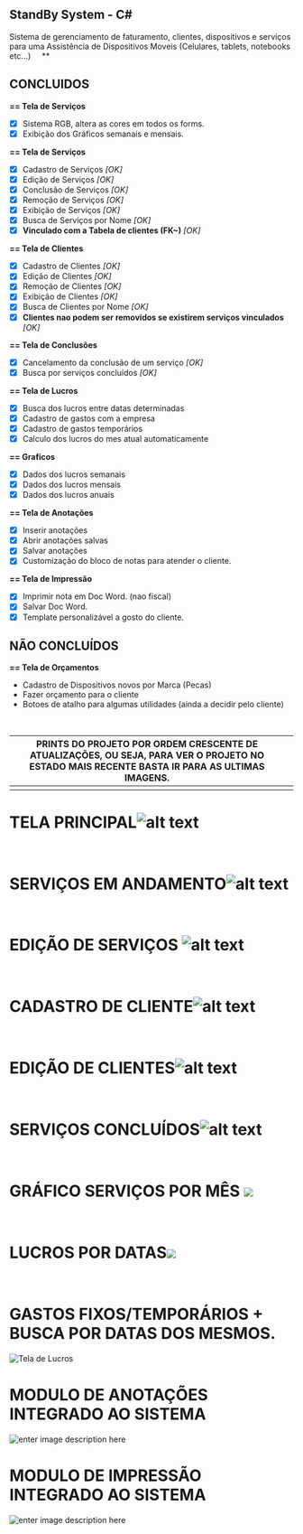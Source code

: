 


<h2>StandBy System - C#</h2>

Sistema de gerenciamento de faturamento, clientes, dispositivos e serviços para uma Assistência de Dispositivos Moveis 
(Celulares, tablets, notebooks etc...)
&nbsp;
&nbsp;
**
## CONCLUIDOS
<b>== Tela de Serviços </b>
- [x] Sistema RGB, altera as cores em todos os forms.
- [x] Exibição dos Gráficos semanais e mensais.

<b>== Tela de Serviços </b>
- [x] Cadastro de Serviços *[OK]*
- [x] Edição de Serviços *[OK]*
- [x] Conclusão de Serviços *[OK]*
- [x] Remoção de Serviços *[OK]*
- [x] Exibição de Serviços *[OK]*
- [x] Busca de Serviços por Nome *[OK]*
- [x] <b>**Vinculado com a Tabela de clientes (FK~)**</b> *[OK]*

<b>== Tela de Clientes</b>
- [x] Cadastro de Clientes *[OK]*
- [x] Edição de Clientes *[OK]*
- [x] Remoção de Clientes *[OK]*
- [x] Exibição de Clientes *[OK]*
- [x] Busca de Clientes por Nome *[OK]*
- [x] **Clientes nao podem ser removidos se existirem serviços vinculados** *[OK]*

<b>== Tela de Conclusões</b>
- [x] Cancelamento da conclusão de um serviço *[OK]*
- [x] Busca por serviços concluídos *[OK]*

<b>== Tela de Lucros</b>
- [x] Busca dos lucros entre datas determinadas
- [x] Cadastro de gastos com a empresa
- [x] Cadastro de gastos temporários
- [x] Calculo dos lucros do mes atual automaticamente

<b>== Graficos</b>
- [x] Dados dos lucros semanais
- [x] Dados dos lucros mensais
- [x] Dados dos lucros anuais

<b>== Tela de Anotações</b>
- [x] Inserir anotações
- [x] Abrir anotações salvas
- [x] Salvar anotações
- [x] Customização do bloco de notas para atender o cliente.

<b>== Tela de Impressão</b>
- [x] Imprimir nota em Doc Word. (nao fiscal)
- [x] Salvar Doc Word.
- [x] Template personalizável a gosto do cliente.
## NÃO CONCLUÍDOS
<b>== Tela de Orçamentos</b>
- Cadastro de Dispositivos novos por Marca (Pecas)
- Fazer orçamento para o cliente
- Botoes de atalho para algumas utilidades (ainda a decidir pelo cliente)

&nbsp;
&nbsp;
&nbsp;

|PRINTS DO PROJETO POR ORDEM CRESCENTE DE ATUALIZAÇÕES, OU SEJA, PARA VER O PROJETO NO ESTADO MAIS RECENTE BASTA IR PARA AS ULTIMAS IMAGENS.|  |
|-------------------------------------------------------------------------------------------------------------------------------------------|--|
|                                                                                                                                           |  |

# **TELA PRINCIPAL**![alt text](https://images2.imgbox.com/f4/50/ReQcMLn6_o.png)
&nbsp;
&nbsp;
# SERVIÇOS EM ANDAMENTO![alt text](https://i.imgur.com/Yf4fsjU.png)
&nbsp;
&nbsp;
# EDIÇÃO DE SERVIÇOS ![alt text](https://i.imgur.com/RWMRlB4.png)
&nbsp;
&nbsp;
# CADASTRO DE CLIENTE![alt text](https://i.imgur.com/GeV7s4u.png)
&nbsp;
&nbsp;
# EDIÇÃO DE CLIENTES![alt text](https://i.imgur.com/c36myTY.png)
&nbsp;
&nbsp;
# SERVIÇOS CONCLUÍDOS![alt text](https://i.imgur.com/1loyIvp.png)
&nbsp;
&nbsp;
# GRÁFICO SERVIÇOS POR MÊS ![](https://i.imgur.com/q7kXySe.png)  
&nbsp;
&nbsp;
# LUCROS POR DATAS![](https://i.imgur.com/xrw8pcY.gif)
&nbsp;
&nbsp;


# GASTOS FIXOS/TEMPORÁRIOS + BUSCA POR DATAS DOS MESMOS.
![Tela de Lucros](https://i.imgur.com/wALTQem.gif)
&nbsp;
&nbsp;


# MODULO DE ANOTAÇÕES INTEGRADO AO SISTEMA 
![enter image description here](https://i.imgur.com/8GrEuzw.gif)
&nbsp;
&nbsp;


# MODULO DE IMPRESSÃO INTEGRADO AO SISTEMA 
![enter image description here](https://i.imgur.com/XyqGfLo.gif)
